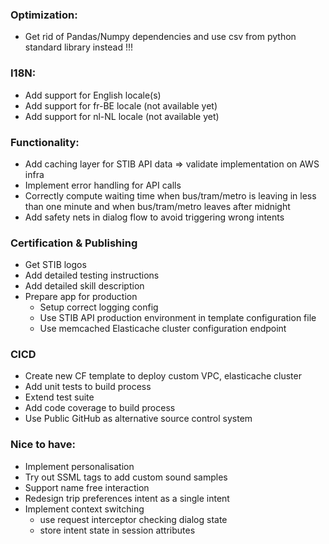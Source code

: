 ### Optimization:
- Get rid of Pandas/Numpy dependencies and use csv 
from python standard library instead !!!

### I18N:
- Add support for English locale(s)
- Add support for fr-BE locale (not available yet)
- Add support for nl-NL locale (not available yet)
    
### Functionality:
- Add caching layer for STIB API data => validate implementation on AWS infra
- Implement error handling for API calls
- Correctly compute waiting time when bus/tram/metro is leaving 
 in less than one minute and when bus/tram/metro leaves after midnight
- Add safety nets in dialog flow to avoid triggering wrong intents 

### Certification & Publishing
- Get STIB logos
- Add detailed testing instructions
- Add detailed skill description
- Prepare app for production 
    - Setup correct logging config 
    - Use STIB API production environment 
      in template configuration file
    - Use memcached Elasticache cluster configuration endpoint

### CICD
- Create new CF template to deploy custom VPC, 
  elasticache cluster
- Add unit tests to build process
- Extend test suite
- Add code coverage to build process
- Use Public GitHub as alternative source control system

### Nice to have:
- Implement personalisation 
- Try out SSML tags to add custom sound samples
- Support name free interaction
- Redesign trip preferences intent as a single intent
- Implement context switching 
    - use request interceptor checking dialog state
    - store intent state in session attributes

